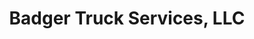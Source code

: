 ---
title: "Badger Truck Services, LLC"
url: /fall-river/badger-truck-services-llc/
shop: car repair
---